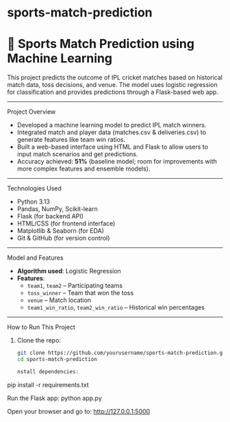 # sports-match-prediction
# 🏏 Sports Match Prediction using Machine Learning

This project predicts the outcome of IPL cricket matches based on historical match data, toss decisions, and venue. The model uses logistic regression for classification and provides predictions through a Flask-based web app.

---

 Project Overview

- Developed a machine learning model to predict IPL match winners.
- Integrated match and player data (matches.csv & deliveries.csv) to generate features like team win ratios.
- Built a web-based interface using HTML and Flask to allow users to input match scenarios and get predictions.
- Accuracy achieved: **51%** (baseline model; room for improvements with more complex features and ensemble models).

---

Technologies Used

- Python 3.13  
- Pandas, NumPy, Scikit-learn  
- Flask (for backend API)  
- HTML/CSS (for frontend interface)  
- Matplotlib & Seaborn (for EDA)  
- Git & GitHub (for version control)

---

Model and Features

- **Algorithm used**: Logistic Regression
- **Features**:
  - `team1`, `team2` – Participating teams
  - `toss_winner` – Team that won the toss
  - `venue` – Match location
  - `team1_win_ratio`, `team2_win_ratio` – Historical win percentages

---

How to Run This Project
1. Clone the repo:
   ```bash
   git clone https://github.com/yourusername/sports-match-prediction.git
   cd sports-match-prediction

   nstall dependencies:
pip install -r requirements.txt

Run the Flask app:
python app.py

Open your browser and go to:
http://127.0.0.1:5000
